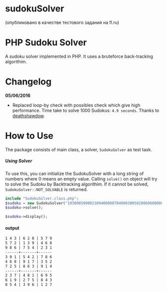 # sudokuSolver
(опубликовано в качестве тестового задания на fl.ru)

PHP Sudoku Solver
=================

A sudoku solver implemented in PHP. It uses a bruteforce back-tracking algorithim.


Changelog
========

**05/06/2016**

* Replaced loop-by check with possibles check which give high performance. Time take to solve 1000 Sudokus: `4.9 seconds`. Thanks to [deathshawdow](https://forums.digitalpoint.com/members/deathshadow.81916/). 


How to Use
==========

The package consists of main class, a solver, `SudokuSolver` as test task. 


##### Using Solver

To use this, you can initialize the SudokuSolver with a long string of numbers where 0 means an empty value. Calling `solve()` on object will try to solve the Sudoku by Backtracking algorithim. If it cannot be solved, `SudokuSolver::NOT_SOLVABLE` is returned.

```php
include "SudokuSolver.class.php";
$sudoku = new SudokuSolver("103000509002109400000704000300502006060000050700803004000401000009205800804000107");
$sudoku->solve();

$sudoku->display();
```
#### output
```html
1 4 3 | 6 2 8 | 5 7 9 
5 7 2 | 1 3 9 | 4 6 8 
9 8 6 | 7 5 4 | 2 3 1 
------+-------+------
3 9 1 | 5 4 2 | 7 8 6 
4 6 8 | 9 1 7 | 3 5 2 
7 2 5 | 8 6 3 | 9 1 4 
------+-------+------
2 3 7 | 4 8 1 | 6 9 5 
6 1 9 | 2 7 5 | 8 4 3 
8 5 4 | 3 9 6 | 1 2 7 
```

